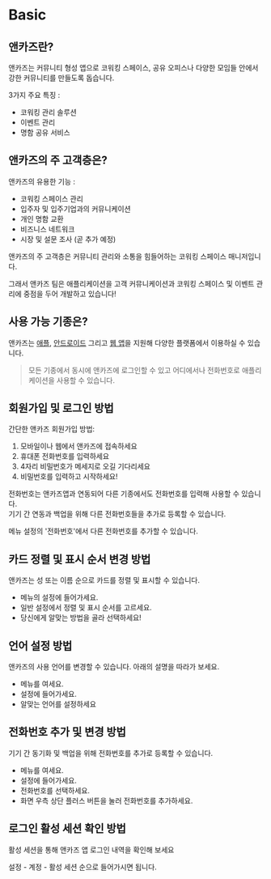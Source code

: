 # Basic

## 앤카즈란?

앤카즈는 커뮤니티 형성 앱으로 코워킹 스페이스, 공유 오피스나 다양한 모임들 안에서 강한 커뮤니티를 만들도록 돕습니다.

3가지 주요 특징 :

* 코워킹 관리 솔루션
* 이벤트 관리
* 명함 공유 서비스

## 앤카즈의 주 고객층은?

앤카즈의 유용한 기능 :

* 코워킹 스페이스 관리
* 입주자 및 입주기업과의 커뮤니케이션
* 개인 명함 교환
* 비즈니스 네트워크
* 시장 및 설문 조사 \(곧 추가 예정\)

앤카즈의 주 고객층은 커뮤니티 관리와 소통을 힘들어하는 코워킹 스페이스 매니저입니다.

그래서 앤카즈 팀은 애플리케이션을 고객 커뮤니케이션과 코워킹 스페이스 및 이벤트 관리에 중점을 두어 개발하고 있습니다!

## 사용 가능 기종은?

앤카즈는 [애플](https://itunes.apple.com/us/app/cards-contacts/id1291226540?ls=1&mt=8), [안드로이드](https://play.google.com/store/apps/details?id=com.cardscorp.contacts) 그리고 [웹 앱](https://andcards.com/login)을 지원해 다양한 플랫폼에서 이용하실 수 있습니다.

> 모든 기종에서 동시에 앤카즈에 로그인할 수 있고 어디에서나 전화번호로 애플리케이션을 사용할 수 있습니다.

## 회원가입 및 로그인 방법

간단한 앤카즈 회원가입 방법:

1. 모바일이나 웹에서 앤카즈에 접속하세요
2. 휴대폰 전화번호를 입력하세요
3. 4자리 비밀번호가 메세지로 오길 기다리세요 
4. 비밀번호를 입력하고 시작하세요!

전화번호는 앤카즈앱과 연동되어 다른 기종에서도 전화번호를 입력해 사용할 수 있습니다.  
기기 간 연동과 백업을 위해 다른 전화번호들을 추가로 등록할 수 있습니다.

메뉴 설정의 '전화번호'에서 다른 전화번호를 추가할 수 있습니다.

## 카드 정렬 및 표시 순서 변경 방법

앤카즈는 성 또는 이름 순으로 카드를 정렬 및 표시할 수 있습니다.

* 메뉴의 설정에 들어가세요.
* 일반 설정에서 정렬 및 표시 순서를 고르세요.
* 당신에게 알맞는 방법을 골라 선택하세요!

## 언어 설정 방법

앤카즈의 사용 언어를 변경할 수 있습니다. 아래의 설명을 따라가 보세요.

* 메뉴를 여세요.
* 설정에 들어가세요.
* 알맞는 언어를 설정하세요

## 전화번호 추가 및 변경 방법

기기 간 동기화 및 백업을 위해 전화번호를 추가로 등록할 수 있습니다.

* 메뉴를 여세요.
* 설정에 들어가세요.
* 전화번호를 선택하세요.
* 화면 우측 상단 플러스 버튼을 눌러 전화번호를 추가하세요.

## 로그인 활성 세션 확인 방법

활성 세션을 통해 앤카즈 앱 로그인 내역을 확인해 보세요

설정 - 계정 - 활성 세션 순으로 들어가시면 됩니다.

